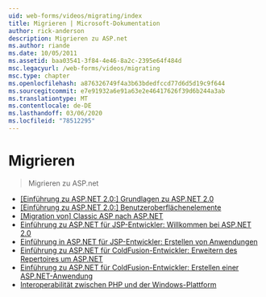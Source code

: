 ```yaml
---
uid: web-forms/videos/migrating/index
title: Migrieren | Microsoft-Dokumentation
author: rick-anderson
description: Migrieren zu ASP.net
ms.author: riande
ms.date: 10/05/2011
ms.assetid: baa03541-3f84-4e46-8a2c-2395e64f484d
msc.legacyurl: /web-forms/videos/migrating
msc.type: chapter
ms.openlocfilehash: a876326749f4a3b63bdedfccd77d6d5d19c9f644
ms.sourcegitcommit: e7e91932a6e91a63e2e46417626f39d6b244a3ab
ms.translationtype: MT
ms.contentlocale: de-DE
ms.lasthandoff: 03/06/2020
ms.locfileid: "78512295"
---
```

# <a name="migrating"></a>Migrieren

> Migrieren zu ASP.net

- [[Einführung zu ASP.NET 2.0:] Grundlagen zu ASP.NET 2.0](intro-to-aspnet-20-aspnet-20-fundamentals.md)
- [[Einführung zu ASP.NET 2.0:] Benutzeroberflächenelemente](intro-to-aspnet-20-user-interface-elements.md)
- [[Migration von] Classic ASP nach ASP.NET](migrating-from-classic-asp-to-aspnet.md)
- [Einführung zu ASP.NET für JSP-Entwickler: Willkommen bei ASP.NET 2.0](intro-to-aspnet-for-jsp-developers-welcome-to-aspnet-20.md)
- [Einführung in ASP.NET für JSP-Entwickler: Erstellen von Anwendungen](intro-to-aspnet-for-jsp-developers-building-applications.md)
- [Einführung zu ASP.NET für ColdFusion-Entwickler: Erweitern des Repertoires um ASP.NET](intro-to-aspnet-for-coldfusion-developers-adding-aspnet-to-your-repertoire.md)
- [Einführung zu ASP.NET für ColdFusion-Entwickler: Erstellen einer ASP.NET-Anwendung](introduction-to-aspnet-for-coldfusion-developers-building-an-aspnet-application.md)
- [Interoperabilität zwischen PHP und der Windows-Plattform](interop-between-php-and-the-windows-platform.md)
